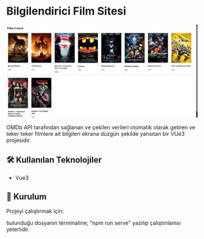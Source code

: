 # Bilgilendirici Film Sitesi
![Proje Örnek Resmi](img3.png)

OMDb API tarafından sağlanan ve çekilen verileri otomatik olarak getiren ve teker teker filmlere ait bilgileri ekrana düzgün şekilde yansıtan bir VUe3 projesidir.

## 🛠️ Kullanılan Teknolojiler

- Vue3

## 🔧 Kurulum

Projeyi çalıştırmak için:

bulunduğu dosyanın terminaline; "npm run serve" yazılıp çalıştırılamsı yeterlidir.
